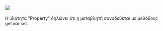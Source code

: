 ## [<img src="https://gitlab.com/softeng-2019-20/pc-store/-/raw/master/requirements/diagrams/class-diagram.png">](https://gitlab.com/softeng-2019-20/pc-store/-/raw/master/requirements/diagrams/class-diagram.png)
Η ιδιότητα "Property" δηλώνει ότι η μεταβλητή συνοδεύεται με μεθόδους get και set.